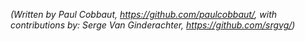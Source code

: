 *(Written by Paul Cobbaut, <https://github.com/paulcobbaut/>, with contributions by: Serge Van Ginderachter, <https://github.com/srgvg/>)*
